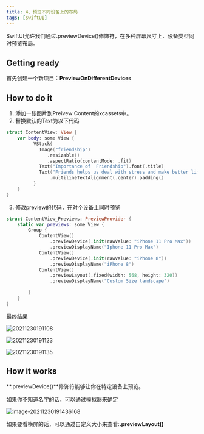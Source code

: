 ```yaml
---
title: 4、预览不同设备上的布局
tags: [swiftUI]
---
```


SwiftUI允许我们通过.previewDevice()修饰符，在多种屏幕尺寸上、设备类型同时预览布局。

## Getting ready

首先创建一个新项目：**PreviewOnDifferentDevices**

## How to do it

1. 添加一张图片到Preivew Content的xcassets中。
2. 替换默认的Text为以下代码
```swift
struct ContentView: View {
    var body: some View {
          VStack{
            Image("friendship")
               .resizable()
               .aspectRatio(contentMode: .fit)
            Text("Importance of  Friendship").font(.title)
            Text("Friends helps us deal with stress and make better life choices")
                .multilineTextAlignment(.center).padding()
          }
    }
}
```

3. 修改preview的代码，在对个设备上同时预览
```swift
struct ContentView_Previews: PreviewProvider {
    static var previews: some View {
        Group {
            ContentView()
                .previewDevice(.init(rawValue: "iPhone 11 Pro Max"))
                .previewDisplayName("Iphone 11 Pro Max")
            ContentView()
                .previewDevice(.init(rawValue: "iPhone 8"))
                .previewDisplayName("iPhone 8")
            ContentView()
                .previewLayout(.fixed(width: 568, height: 320))
                .previewDisplayName("Custom Size landscape")
            
        }
    }
}
```

最终结果

![20211230191108](https://tva1.sinaimg.cn/large/008i3skNgy1gxw2mjewzwj30af0hh0t7.jpg)

![20211230191123](https://tva1.sinaimg.cn/large/008i3skNgy1gxw2mqpkigj30af0jz74u.jpg)

![20211230191135](https://tva1.sinaimg.cn/large/008i3skNgy1gxw2myjtu8j30af0710st.jpg)

## How it works

 **.previewDevice()**修饰符能够让你在特定设备上预览。

如果你不知道名字的话，可以通过模拟器来确定

![image-20211230191436168](https://tva1.sinaimg.cn/large/008i3skNgy1gxw2op9qhzj30jo0w2jub.jpg)

如果要看横屏的话，可以通过自定义大小来查看:**.previewLayout()**

